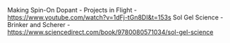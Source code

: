 Making Spin-On Dopant - Projects in Flight - https://www.youtube.com/watch?v=1dFj-tGn8DI&t=153s
Sol Gel Science - Brinker and Scherer - https://www.sciencedirect.com/book/9780080571034/sol-gel-science

